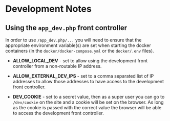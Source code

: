 Development Notes
=================

## Using the `app_dev.php` front controller

In order to use `/app_dev.php/...` you will need to ensure that the appropriate environment variable(s) are set when starting the docker containers (in the `docker/docker-compose.yml` or the `docker/.env` files).

* **ALLOW_LOCAL_DEV** - set to allow using the development front controller from a non-routable IP address.

* **ALLOW_EXTERNAL_DEV_IPS** - set to a comma separated list of IP addresses to allow those addresses to have access to the development front controller.

* **DEV_COOKIE** - set to a secret value, then as a super user you can go to `/dev/cookie` on the site and a cookie will be set on the browser.  As long as the cookie is passed with the correct value the browser will be able to access the development front controller.
